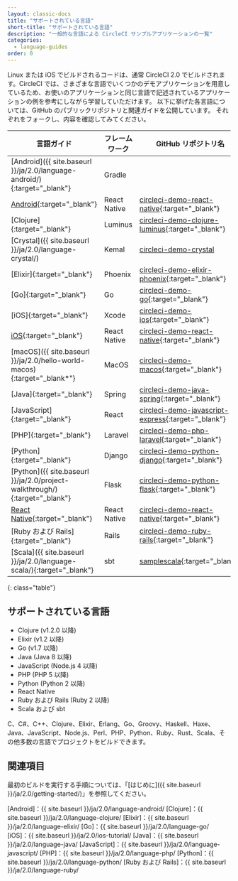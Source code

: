 ```yaml
---
layout: classic-docs
title: "サポートされている言語"
short-title: "サポートされている言語"
description: "一般的な言語による CircleCI サンプルアプリケーションの一覧"
categories:
  - language-guides
order: 0
---
```


Linux または iOS でビルドされるコードは、通常 CircleCI 2.0 でビルドされます。CircleCI では、さまざまな言語でいくつかのデモアプリケーションを用意しているため、お使いのアプリケーションと同じ言語で記述されているアプリケーションの例を参考にしながら学習していただけます。 以下に挙げた各言語については、GitHub のパブリックリポジトリと関連ガイドを公開しています。 それぞれをフォークし、内容を確認してみてください。

言語ガイド | フレームワーク | GitHub リポジトリ名
---------|-----------|-----------------
[Android]({{ site.baseurl }}/ja/2.0/language-android/){:target="_blank"} | Gradle |
[Android](https://github.com/CircleCI-Public/circleci-demo-react-native/blob/master/README.md){:target="_blank"} | React Native | [circleci-demo-react-native](https://github.com/CircleCI-Public/circleci-demo-react-native){:target="_blank"}
[Clojure]{:target="_blank"} | Luminus | [circleci-demo-clojure-luminus](https://github.com/CircleCI-Public/circleci-demo-clojure-luminus){:target="_blank"}
[Crystal]({{ site.baseurl }}/ja/2.0/language-crystal/) | Kemal | [circleci-demo-crystal](https://github.com/CircleCI-Public/circleci-demo-crystal)
[Elixir]{:target="_blank"} | Phoenix | [circleci-demo-elixir-phoenix](https://github.com/CircleCI-Public/circleci-demo-elixir-phoenix){:target="_blank"}
[Go]{:target="_blank"} | Go | [circleci-demo-go](https://github.com/CircleCI-Public/circleci-demo-go){:target="_blank"}
[iOS]{:target="_blank"} | Xcode | [circleci-demo-ios](https://github.com/CircleCI-Public/circleci-demo-ios){:target="_blank"}
[iOS](https://github.com/CircleCI-Public/circleci-demo-react-native/blob/master/README.md){:target="_blank"} | React Native | [circleci-demo-react-native](https://github.com/CircleCI-Public/circleci-demo-react-native){:target="_blank"}
[macOS]({{ site.baseurl }}/ja/2.0/hello-world-macos){:target="_blank*"} | MacOS | [circleci-demo-macos](https://github.com/CircleCI-Public/circleci-demo-macos){:target="_blank"}
[Java]{:target="_blank"} | Spring | [circleci-demo-java-spring](https://github.com/CircleCI-Public/circleci-demo-java-spring){:target="_blank"}
[JavaScript]{:target="_blank"} | React | [circleci-demo-javascript-express](https://github.com/CircleCI-Public/circleci-demo-javascript-express){:target="_blank"}
[PHP]{:target="_blank"} | Laravel | [circleci-demo-php-laravel](https://github.com/CircleCI-Public/circleci-demo-php-laravel){:target="_blank"}
[Python]{:target="_blank"} | Django | [circleci-demo-python-django](https://github.com/CircleCI-Public/circleci-demo-python-django){:target="_blank"}
[Python]({{ site.baseurl }}/ja/2.0/project-walkthrough/){:target="_blank"} | Flask | [circleci-demo-python-flask](https://github.com/CircleCI-Public/circleci-demo-python-flask){:target="_blank"}
[React Native](https://github.com/CircleCI-Public/circleci-demo-react-native/blob/master/README.md){:target="_blank"} | React Native | [circleci-demo-react-native](https://github.com/CircleCI-Public/circleci-demo-react-native){:target="_blank"}
[Ruby および Rails]{:target="_blank"} | Rails | [circleci-demo-ruby-rails](https://github.com/CircleCI-Public/circleci-demo-ruby-rails){:target="_blank"}
[Scala]({{ site.baseurl }}/ja/2.0/language-scala/){:target="_blank"} | sbt | [samplescala](https://github.com/ariv3ra/samplescala){:target="_blank"}
{: class="table"}

## サポートされている言語

- Clojure (v1.2.0 以降)
- Elixir (v1.2 以降)
- Go (v1.7 以降)
- Java (Java 8 以降)
- JavaScript (Node.js 4 以降)
- PHP (PHP 5 以降)
- Python (Python 2 以降)
- React Native
- Ruby および Rails (Ruby 2 以降)
- Scala および sbt

C、C#、C++、Clojure、Elixir、Erlang、Go、Groovy、Haskell、Haxe、Java、JavaScript、Node.js、Perl、PHP、Python、Ruby、Rust、Scala、その他多数の言語でプロジェクトをビルドできます。

## 関連項目

最初のビルドを実行する手順については、「[はじめに]({{ site.baseurl }}/ja/2.0/getting-started/)」を参照してください。

[Android]：{{ site.baseurl }}/ja/2.0/language-android/
[Clojure]：{{ site.baseurl }}/ja/2.0/language-clojure/
[Elixir]：{{ site.baseurl }}/ja/2.0/language-elixir/
[Go]：{{ site.baseurl }}/ja/2.0/language-go/
[iOS]：{{ site.baseurl }}/ja/2.0/ios-tutorial/
[Java]：{{ site.baseurl }}/ja/2.0/language-java/
[JavaScript]：{{ site.baseurl }}/ja/2.0/language-javascript/
[PHP]：{{ site.baseurl }}/ja/2.0/language-php/
[Python]：{{ site.baseurl }}/ja/2.0/language-python/
[Ruby および Rails]：{{ site.baseurl }}/ja/2.0/language-ruby/
